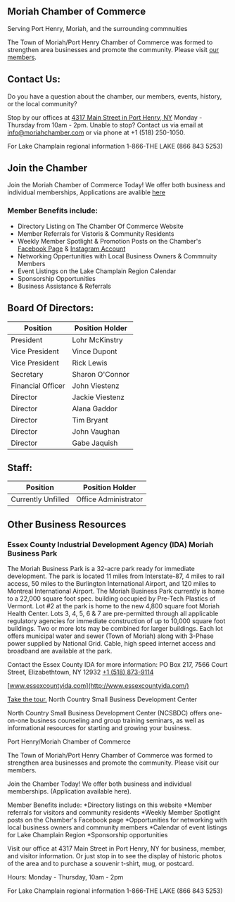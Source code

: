 ## Moriah Chamber of Commerce
Serving Port Henry, Moriah, and the surrounding commnuities 

The Town of Moriah/Port Henry Chamber of Commerce was formed to strengthen area businesses and promote the community.  Please visit [our members](https://www.porthenrymoriah.com/living-here/chamber-commerce/chamber-members). 

## Contact Us:
Do you have a question about the chamber, our members, events, history, or the local community?

Stop by our offices at [4317 Main Street in Port Henry, NY](https://goo.gl/maps/h3s3m3WNrJjhorgQ7) Monday - Thursday from 10am - 2pm.
Unable to stop? Contact us via email at [info@moriahchamber.com](mailto:info@moriahchamber.com) or via phone at +1 (518) 250-1050.

For Lake Champlain regional information 1-866-THE LAKE (866 843 5253)

## Join the Chamber
Join the Moriah Chamber of Commerce Today! We offer both business and individual memberships, Applications are avalible [here](./Moriah_Chamber_Application.pdf)

### Member Benefits include: 
 - Directory Listing on The Chamber Of Commerce Website
 - Member Referrals for Vistoris &amp; Community Residents
 - Weekly Member Spotlight &amp; Promotion Posts on the Chamber's [Facebook Page](https://www.facebook.com/moriahchamberny) & [Instagram Account](#)
 - Networking Oppertunities with Local Business Owners &amp; Commnuity Members
 - Event Listings on the Lake Champlain Region Calendar
 - Sponsorship Opportunities
 - Business Assistance &amp; Referrals


## Board Of Directors:

| Position          | Position Holder  |
|-------------------|------------------|
| President         | Lohr McKinstry   |
| Vice President    | Vince Dupont     |
| Vice President    | Rick Lewis       |
| Secretary         | Sharon O'Connor  |
| Financial Officer | John Viestenz    |
| Director          | Jackie Viestenz  |
| Director          | Alana Gaddor     |
| Director          | Tim Bryant       |
| Director          | John Vaughan     |
| Director          | Gabe Jaquish     |

 ## Staff:
 
| Position             | Position Holder      |
|----------------------|----------------------|
| Currently Unfilled   | Office Administrator |
 
## Other Business Resources
### Essex County Industrial Development Agency (IDA) Moriah Business Park

The Moriah Business Park is a 32-acre park ready for immediate development. The park is located 11 miles from Interstate-87, 4 miles to rail access, 50 miles to the Burlington International Airport, and 120 miles to Montreal International Airport. The Moriah Business Park currently is home to a 22,000 square foot spec. building occupied by Pre-Tech Plastics of Vermont. Lot #2 at the park is home to the new 4,800 square foot Moriah Health Center. Lots 3, 4, 5, 6 & 7 are pre-permitted through all applicable regulatory agencies for immediate construction of up to 10,000 square foot buildings. Two or more lots may be combined for larger buildings. Each lot offers municipal water and sewer (Town of Moriah) along with 3-Phase power supplied by National Grid. Cable, high speed internet access and broadband are available at the park. 

Contact the Essex County IDA for more information:
PO Box 217, 7566 Court Street, Elizabethtown, NY 12932 
[+1 (518) 873-9114](tel:15188739114)

[www.essexcountyida.com](http://www.essexcountyida.com/)

[Take the tour.](http://www.essexcountyida.com/parks/moriah_tour/fromspace.html)
North Country Small Business Development Center

North Country Small Business Development Center (NCSBDC) offers one-on-one business counseling and group training seminars, as well as informational resources for starting and growing your business.






Port Henry/Moriah Chamber of Commerce

The Town of Moriah/Port Henry Chamber of Commerce was formed to strengthen area businesses and promote the community.
Please visit our members.

Join the Chamber Today! We offer both business and individual memberships. (Application available here).

Member Benefits include:
*Directory listings on this website
*Member referrals for visitors and community residents
*Weekly Member Spotlight posts on the Chamber's Facebook page
*Opportunities for networking with local business owners and community members
*Calendar of event listings for Lake Champlain Region
*Sponsorship opportunities



Visit our office at 4317 Main Street in Port Henry, NY for business, member, and visitor information. Or just stop in to
see the display of historic photos of the area and to purchase a souvenir t-shirt, mug, or postcard.

Hours:
Monday - Thursday, 10am - 2pm

For Lake Champlain regional information 1-866-THE LAKE (866 843 5253)
